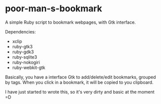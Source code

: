 # poor-man-s-bookmark

A simple Ruby script to bookmark webpages, with Gtk interface.

Dependencies:
* xclip
* ruby-gtk3
* ruby-gdk3
* ruby-sqlite3
* ruby-nokogiri
* ruby-webkit-gtk

Basically, you have a interface Gtk to add/delete/edit bookmarks, grouped by tags. When you click in a bookmark, it will be copied
to you clipboard.

I have just started to wrote this, so it's very dirty and basic at the moment =D
